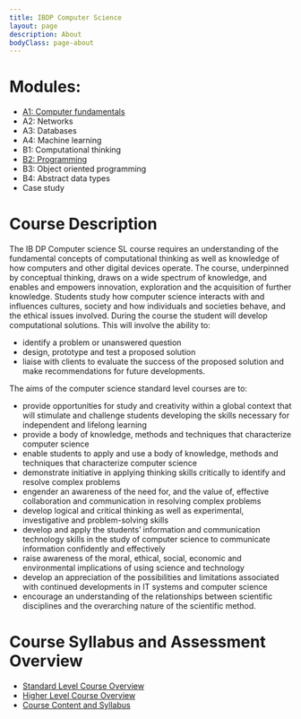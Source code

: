 ```yaml
---
title: IBDP Computer Science
layout: page
description: About
bodyClass: page-about
---
```

# Modules:
- [A1: Computer fundamentals](\IBA1)
- A2: Networks
- A3: Databases
- A4: Machine learning
- B1: Computational thinking
- [B2: Programming](\ibdp_python)
- B3: Object oriented programming
- B4: Abstract data types
- Case study

# Course Description

The IB DP Computer science SL course requires an understanding of the
fundamental concepts of computational thinking as well as knowledge
of how computers and other digital devices operate. The course, underpinned by conceptual thinking, draws on a wide spectrum of knowledge,
and enables and empowers innovation, exploration and the acquisition
of further knowledge. Students study how computer science interacts
with and influences cultures, society and how individuals and societies
behave, and the ethical issues involved. During the course the student
will develop computational solutions. This will involve the ability to:
- identify a problem or unanswered question
- design, prototype and test a proposed solution
- liaise with clients to evaluate the success of the proposed solution
and make recommendations for future developments.

The aims of the computer science standard level courses are to:
- provide opportunities for study and creativity within a global context that will stimulate and challenge students developing the
skills necessary for independent and lifelong learning
- provide a body of knowledge, methods and techniques that characterize computer science
- enable students to apply and use a body of knowledge, methods
and techniques that characterize computer science
- demonstrate initiative in applying thinking skills critically to identify and resolve complex problems
- engender an awareness of the need for, and the value of, effective
collaboration and communication in resolving complex problems
- develop logical and critical thinking as well as experimental, investigative and problem-solving skills
- develop and apply the students’ information and communication
technology skills in the study of computer science to communicate information confidently and effectively
- raise awareness of the moral, ethical, social, economic and environmental implications of using science and technology
- develop an appreciation of the possibilities and limitations associated with continued developments in IT systems and computer
science
- encourage an understanding of the relationships between scientific disciplines and the overarching nature of the scientific method.


# Course Syllabus and Assessment Overview
- [Standard Level Course Overview](https://nordanglia-my.sharepoint.com/:b:/g/personal/elliott_rees_nais_hk/EUsTAzLKhj5Cu3jMS6F1g9gBydygLiIzWk-8qBSNpDjsCQ?e=yEagXF)
- [Higher Level Course Overview](https://nordanglia-my.sharepoint.com/:b:/g/personal/elliott_rees_nais_hk/EfItfnbIfLpOirDIuwDQ_pUB9hdE0HMe9fToLg_iU0Ewrg?e=iKcUIj)
- [Course Content and Syllabus](https://nordanglia-my.sharepoint.com/:b:/g/personal/elliott_rees_nais_hk/EWShFqMjhYdIhRwNvDMoGY0BsN3Sx7Lv_R1hl5k3g6x-Pw?e=Jr8Vbx)
